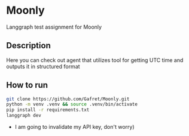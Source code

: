# Moonly
Langgraph test assignment for Moonly

## Description
Here you can check out agent that utilizes tool for getting UTC time and outputs it in structured format 

## How to run
```bash
git clone https://github.com/Gafret/Moonly.git
python -m venv .venv && source .venv/bin/activate
pip install -r requirements.txt
langgraph dev
```

- I am going to invalidate my API key, don't worry)
